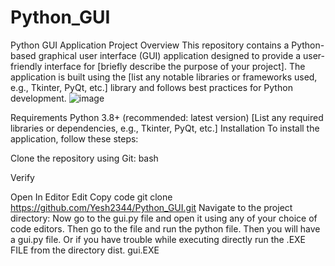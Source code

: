 ﻿# Python_GUI
Python GUI Application
Project Overview
This repository contains a Python-based graphical user interface (GUI) application designed to provide a user-friendly interface for [briefly describe the purpose of your project]. The application is built using the [list any notable libraries or frameworks used, e.g., Tkinter, PyQt, etc.] library and follows best practices for Python development.
![image](https://github.com/user-attachments/assets/7c3c1127-1ca9-4c9a-9f35-fad9db5c82c8)

Requirements
Python 3.8+ (recommended: latest version)
[List any required libraries or dependencies, e.g., Tkinter, PyQt, etc.]
Installation
To install the application, follow these steps:

Clone the repository using Git:
bash

Verify

Open In Editor
Edit
Copy code
git clone https://github.com/Yesh2344/Python_GUI.git
Navigate to the project directory:
Now go to the gui.py file and open it using any of your choice of code editors.
Then go to the file and run the python file.
Then you will have a gui.py file.
Or if you have trouble while executing directly run the .EXE FILE from the directory dist.
gui.EXE
